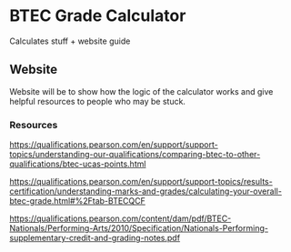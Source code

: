 # BTEC Grade Calculator
Calculates stuff + website guide 

## Website
Website will be to show how the logic of the calculator works
and give helpful resources to people who may be stuck.

### Resources
https://qualifications.pearson.com/en/support/support-topics/understanding-our-qualifications/comparing-btec-to-other-qualifications/btec-ucas-points.html

https://qualifications.pearson.com/en/support/support-topics/results-certification/understanding-marks-and-grades/calculating-your-overall-btec-grade.html#%2Ftab-BTECQCF

https://qualifications.pearson.com/content/dam/pdf/BTEC-Nationals/Performing-Arts/2010/Specification/Nationals-Performing-supplementary-credit-and-grading-notes.pdf
